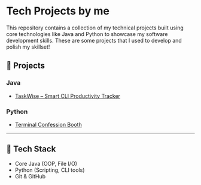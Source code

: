 # Tech Projects by me

This repository contains a collection of my technical projects built using core technologies like Java and Python to showcase my software development skills. These are some projects that I used to develop and polish my skillset!

## 📁 Projects

### Java
- [TaskWise – Smart CLI Productivity Tracker](java/TaskWise)

### Python
- [Terminal Confession Booth](https://github.com/samruddhi-2308/tech-projects/blob/main/python/confession_booth.py)

---

## 🔧 Tech Stack
- Core Java (OOP, File I/O)
- Python (Scripting, CLI tools)
- Git & GitHub

